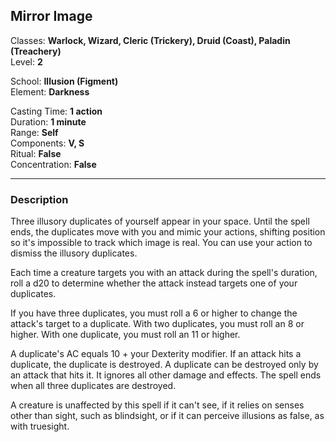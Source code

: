 ## Mirror Image

Classes: **Warlock, Wizard, Cleric (Trickery), Druid (Coast), Paladin (Treachery)**  
Level: **2**  

School: **Illusion (Figment)**  
Element: **Darkness**  

Casting Time: **1 action**  
Duration: **1 minute**  
Range: **Self**  
Components: **V, S**  
Ritual: **False**  
Concentration: **False**  

------

### Description

Three illusory duplicates of yourself appear in your space. Until the spell ends, the duplicates move with you and mimic your actions, shifting position so it's impossible to track which image is real. You can use your action to dismiss the illusory duplicates.

Each time a creature targets you with an attack during the spell's duration, roll a d20 to determine whether the attack instead targets one of your duplicates.

If you have three duplicates, you must roll a 6 or higher to change the attack's target to a duplicate. With two duplicates, you must roll an 8 or higher. With one duplicate, you must roll an 11 or higher.

A duplicate's AC equals 10 + your Dexterity modifier. If an attack hits a duplicate, the duplicate is destroyed. A duplicate can be destroyed only by an attack that hits it. It ignores all other damage and effects. The spell ends when all three duplicates are destroyed.

A creature is unaffected by this spell if it can't see, if it relies on senses other than sight, such as blindsight, or if it can perceive illusions as false, as with truesight.